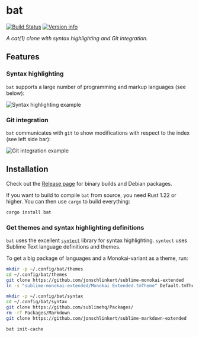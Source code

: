 # bat

[![Build Status](https://travis-ci.org/sharkdp/bat.svg?branch=master)](https://travis-ci.org/sharkdp/bat)
[![Version info](https://img.shields.io/crates/v/bat.svg)](https://crates.io/crates/bat)

*A cat(1) clone with syntax highlighting and Git integration.*

## Features

### Syntax highlighting

`bat` supports a large number of programming and markup languages (see below):

![Syntax highlighting example](https://imgur.com/rGsdnDe.png)

### Git integration

`bat` communicates with `git` to show modifications with respect to the index (see left side bar):

![Git integration example](https://i.imgur.com/2lSW4RE.png)

## Installation

Check out the [Release page](https://github.com/sharkdp/bat/releases) for binary builds and Debian packages.

If you want to build to compile `bat` from source, you need Rust 1.22 or higher.
You can then use `cargo` to build everything:

``` bash
cargo install bat
```

### Get themes and syntax highlighting definitions

`bat` uses the excellent [`syntect`](https://github.com/trishume/syntect/) library for syntax highlighting. `syntect` uses Sublime Text language definitions and themes.

To get a big package of languages and a Monokai-variant as a theme, run:

``` bash
mkdir -p ~/.config/bat/themes
cd ~/.config/bat/themes
git clone https://github.com/jonschlinkert/sublime-monokai-extended
ln -s "sublime-monokai-extended/Monokai Extended.tmTheme" Default.tmTheme

mkdir -p ~/.config/bat/syntax
cd ~/.config/bat/syntax
git clone https://github.com/sublimehq/Packages/
rm -rf Packages/Markdown
git clone https://github.com/jonschlinkert/sublime-markdown-extended

bat init-cache
```

